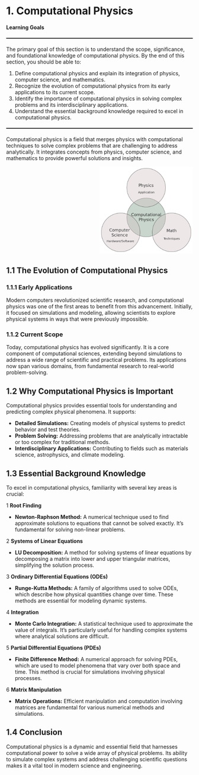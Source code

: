 # 1. Computational Physics

**Learning Goals**
<hr style="border: none; border-top: 1px dotted black; margin: 20px 0;" />
The primary goal of this section is to understand the scope, significance, and foundational knowledge of computational physics. By the end of this section, you should be able to:

1. Define computational physics and explain its integration of physics, computer science, and mathematics.
2. Recognize the evolution of computational physics from its early applications to its current scope.
3. Identify the importance of computational physics in solving complex problems and its interdisciplinary applications.
4. Understand the essential background knowledge required to excel in computational physics.
<!-- horizontal dotted line -->
<hr style="border: none; border-top: 1px dotted black; margin: 20px 0;" />
Computational physics is a field that merges physics with computational techniques to solve complex problems that are challenging to address analytically. It integrates concepts from physics, computer science, and mathematics to provide powerful solutions and insights. 
<p align="right">
  <img src="./Computational_physics_diagram.png" alt="Flowchart of the Computational Process" width="50%" />
</p>


## 1.1 The Evolution of Computational Physics

### 1.1.1 Early Applications

Modern computers revolutionized scientific research, and computational physics was one of the first areas to benefit from this advancement. Initially, it focused on simulations and modeling, allowing scientists to explore physical systems in ways that were previously impossible.

### 1.1.2 Current Scope

Today, computational physics has evolved significantly. It is a core component of computational sciences, extending beyond simulations to address a wide range of scientific and practical problems. Its applications now span various domains, from fundamental research to real-world problem-solving.

## 1.2 Why Computational Physics is Important

Computational physics provides essential tools for understanding and predicting complex physical phenomena. It supports:

- **Detailed Simulations:** Creating models of physical systems to predict behavior and test theories.
- **Problem Solving:** Addressing problems that are analytically intractable or too complex for traditional methods.
- **Interdisciplinary Applications:** Contributing to fields such as materials science, astrophysics, and climate modeling.

## 1.3 Essential Background Knowledge

To excel in computational physics, familiarity with several key areas is crucial:

1 **Root Finding**

- **Newton-Raphson Method:** A numerical technique used to find approximate solutions to equations that cannot be solved exactly. It’s fundamental for solving non-linear problems.

2 **Systems of Linear Equations**

- **LU Decomposition:** A method for solving systems of linear equations by decomposing a matrix into lower and upper triangular matrices, simplifying the solution process.

3 **Ordinary Differential Equations (ODEs)**

- **Runge-Kutta Methods:** A family of algorithms used to solve ODEs, which describe how physical quantities change over time. These methods are essential for modeling dynamic systems.

4 **Integration**

- **Monte Carlo Integration:** A statistical technique used to approximate the value of integrals. It’s particularly useful for handling complex systems where analytical solutions are difficult.

5 **Partial Differential Equations (PDEs)**

- **Finite Difference Method:** A numerical approach for solving PDEs, which are used to model phenomena that vary over both space and time. This method is crucial for simulations involving physical processes.

6 **Matrix Manipulation**

- **Matrix Operations:** Efficient manipulation and computation involving matrices are fundamental for various numerical methods and simulations.

## 1.4 Conclusion

Computational physics is a dynamic and essential field that harnesses computational power to solve a wide array of physical problems. Its ability to simulate complex systems and address challenging scientific questions makes it a vital tool in modern science and engineering.
